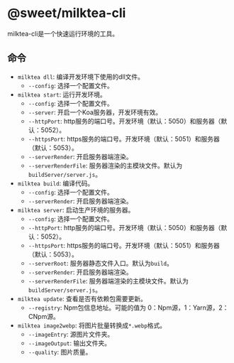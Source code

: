 # @sweet/milktea-cli

milktea-cli是一个快速运行环境的工具。

## 命令

* `milktea dll`: 编译开发环境下使用的dll文件。
  * `--config`: 选择一个配置文件。
* `milktea start`: 运行开发环境。
  * `--config`: 选择一个配置文件。
  * `--server`: 开启一个Koa服务器，开发环境有效。
  * `--httpPort`: http服务的端口号。开发环境（默认：5050）和服务器（默认：5052）。
  * `--httpsPort`: https服务的端口号。开发环境（默认：5051）和服务器（默认：5053）。
  * `--serverRender`: 开启服务器端渲染。
  * `--serverRenderFile`: 服务器渲染的主模块文件。默认为`buildServer/server.js`。
* `milktea build`: 编译代码。
  * `--config`: 选择一个配置文件。
  * `--serverRender`: 开启服务器端渲染。
* `milktea server`: 启动生产环境的服务器。
  * `--config`: 选择一个配置文件。
  * `--httpPort`: http服务的端口号。开发环境（默认：5050）和服务器（默认：5052）。
  * `--httpsPort`: https服务的端口号。开发环境（默认：5051）和服务器（默认：5053）。
  * `--serverRoot`: 服务器静态文件入口。默认为`build`。
  * `--serverRender`: 开启服务器端渲染。
  * `--serverRenderFile`: 服务器端渲染的主模块文件。默认为`buildServer/server.js`。
* `milktea update`: 查看是否有依赖包需要更新。
  * `--registry`: Npm包信息地址。可能的值为 0：Npm源，1：Yarn源，2：CNpm源。
* `milktea image2webp`: 将图片批量转换成`*.webp`格式。
  * `--imageEntry`: 源图片文件夹。
  * `--imageOutput`: 输出文件夹。
  * `--quality`: 图片质量。